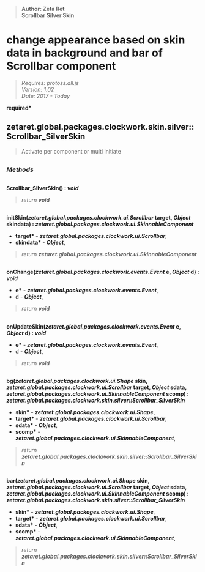 > __Author: Zeta Ret__  
> __Scrollbar Silver Skin__  
# change appearance based on skin data in background and bar of Scrollbar component  
> *Requires: protoss.all.js*  
> *Version: 1.02*  
> *Date: 2017 - Today*  

__required*__

## zetaret.global.packages.clockwork.skin.silver::Scrollbar_SilverSkin  
>Activate per component or multi initiate  


##  
### *Methods*  

##  
__Scrollbar\_SilverSkin() : *void*__  
  
> *return __void__*  

##  
__initSkin(*zetaret.global.packages.clockwork.ui.Scrollbar* target, *Object* skindata) : *zetaret.global.packages.clockwork.ui.SkinnableComponent*__  
  
- __target*__ - __*zetaret.global.packages.clockwork.ui.Scrollbar*__,   
- __skindata*__ - __*Object*__,   
> *return __zetaret.global.packages.clockwork.ui.SkinnableComponent__*  

##  
__onChange(*zetaret.global.packages.clockwork.events.Event* e, *Object* d) : *void*__  
  
- __e*__ - __*zetaret.global.packages.clockwork.events.Event*__,   
- d - __*Object*__,   
> *return __void__*  

##  
__onUpdateSkin(*zetaret.global.packages.clockwork.events.Event* e, *Object* d) : *void*__  
  
- __e*__ - __*zetaret.global.packages.clockwork.events.Event*__,   
- d - __*Object*__,   
> *return __void__*  

##  
__bg(*zetaret.global.packages.clockwork.ui.Shape* skin, *zetaret.global.packages.clockwork.ui.Scrollbar* target, *Object* sdata, *zetaret.global.packages.clockwork.ui.SkinnableComponent* scomp) : *zetaret.global.packages.clockwork.skin.silver::Scrollbar_SilverSkin*__  
  
- __skin*__ - __*zetaret.global.packages.clockwork.ui.Shape*__,   
- __target*__ - __*zetaret.global.packages.clockwork.ui.Scrollbar*__,   
- __sdata*__ - __*Object*__,   
- __scomp*__ - __*zetaret.global.packages.clockwork.ui.SkinnableComponent*__,   
> *return __zetaret.global.packages.clockwork.skin.silver::Scrollbar_SilverSkin__*  

##  
__bar(*zetaret.global.packages.clockwork.ui.Shape* skin, *zetaret.global.packages.clockwork.ui.Scrollbar* target, *Object* sdata, *zetaret.global.packages.clockwork.ui.SkinnableComponent* scomp) : *zetaret.global.packages.clockwork.skin.silver::Scrollbar_SilverSkin*__  
  
- __skin*__ - __*zetaret.global.packages.clockwork.ui.Shape*__,   
- __target*__ - __*zetaret.global.packages.clockwork.ui.Scrollbar*__,   
- __sdata*__ - __*Object*__,   
- __scomp*__ - __*zetaret.global.packages.clockwork.ui.SkinnableComponent*__,   
> *return __zetaret.global.packages.clockwork.skin.silver::Scrollbar_SilverSkin__*  

